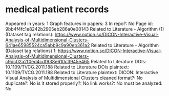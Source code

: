# medical patient records

Appeared in years: 1
Graph features in papers: 3
In repo?: No
Page id: 9bb4f4fc1e8242b2905eb286a0e00143
Related to Literature - Algorithm (1) (Dataset tag relations): https://www.notion.so/DICON-Interactive-Visual-Analysis-of-Multidimensional-Clusters-641ae65985524ca5abb9c9a90eb361a2
Related to Literature - Algorithm (Dataset tag relations) 1: https://www.notion.so/DICON-Interactive-Visual-Analysis-of-Multidimensional-Clusters-c9dc02a2f0ed4cdf938e610c3945e465
Related to Literature DOIs: 10.1109/TVCG.2011.188
Related to Literature DOIs plaintext: 10.1109/TVCG.2011.188
Related to Literature plaintext: DICON: Interactive Visual Analysis of Multidimensional Clusters
cleaned format?: No
duplicate?: No
is it stored properly?: No
link works?: No
must be analyzed: No